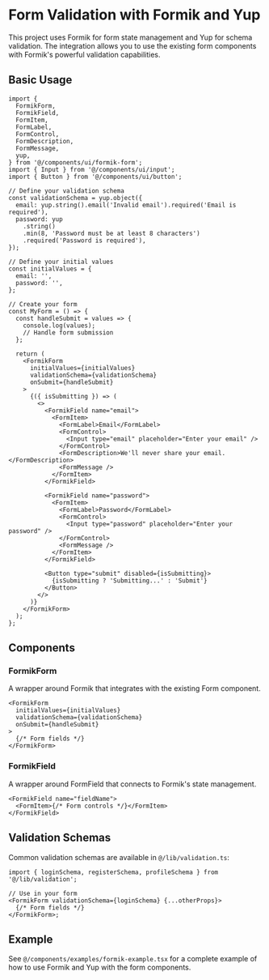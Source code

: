 # Form Validation with Formik and Yup

This project uses Formik for form state management and Yup for schema validation. The integration allows you to use the existing form components with Formik's powerful validation capabilities.

## Basic Usage

```tsx
import {
  FormikForm,
  FormikField,
  FormItem,
  FormLabel,
  FormControl,
  FormDescription,
  FormMessage,
  yup,
} from '@/components/ui/formik-form';
import { Input } from '@/components/ui/input';
import { Button } from '@/components/ui/button';

// Define your validation schema
const validationSchema = yup.object({
  email: yup.string().email('Invalid email').required('Email is required'),
  password: yup
    .string()
    .min(8, 'Password must be at least 8 characters')
    .required('Password is required'),
});

// Define your initial values
const initialValues = {
  email: '',
  password: '',
};

// Create your form
const MyForm = () => {
  const handleSubmit = values => {
    console.log(values);
    // Handle form submission
  };

  return (
    <FormikForm
      initialValues={initialValues}
      validationSchema={validationSchema}
      onSubmit={handleSubmit}
    >
      {({ isSubmitting }) => (
        <>
          <FormikField name="email">
            <FormItem>
              <FormLabel>Email</FormLabel>
              <FormControl>
                <Input type="email" placeholder="Enter your email" />
              </FormControl>
              <FormDescription>We'll never share your email.</FormDescription>
              <FormMessage />
            </FormItem>
          </FormikField>

          <FormikField name="password">
            <FormItem>
              <FormLabel>Password</FormLabel>
              <FormControl>
                <Input type="password" placeholder="Enter your password" />
              </FormControl>
              <FormMessage />
            </FormItem>
          </FormikField>

          <Button type="submit" disabled={isSubmitting}>
            {isSubmitting ? 'Submitting...' : 'Submit'}
          </Button>
        </>
      )}
    </FormikForm>
  );
};
```

## Components

### FormikForm

A wrapper around Formik that integrates with the existing Form component.

```tsx
<FormikForm
  initialValues={initialValues}
  validationSchema={validationSchema}
  onSubmit={handleSubmit}
>
  {/* Form fields */}
</FormikForm>
```

### FormikField

A wrapper around FormField that connects to Formik's state management.

```tsx
<FormikField name="fieldName">
  <FormItem>{/* Form controls */}</FormItem>
</FormikField>
```

## Validation Schemas

Common validation schemas are available in `@/lib/validation.ts`:

```tsx
import { loginSchema, registerSchema, profileSchema } from '@/lib/validation';

// Use in your form
<FormikForm validationSchema={loginSchema} {...otherProps}>
  {/* Form fields */}
</FormikForm>;
```

## Example

See `@/components/examples/formik-example.tsx` for a complete example of how to use Formik and Yup with the form components.
